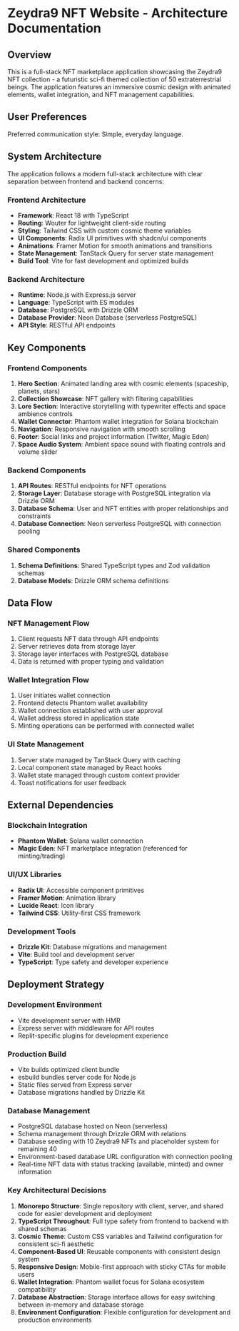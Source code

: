 # Zeydra9 NFT Website - Architecture Documentation

## Overview

This is a full-stack NFT marketplace application showcasing the Zeydra9 NFT collection - a futuristic sci-fi themed collection of 50 extraterrestrial beings. The application features an immersive cosmic design with animated elements, wallet integration, and NFT management capabilities.

## User Preferences

Preferred communication style: Simple, everyday language.

## System Architecture

The application follows a modern full-stack architecture with clear separation between frontend and backend concerns:

### Frontend Architecture
- **Framework**: React 18 with TypeScript
- **Routing**: Wouter for lightweight client-side routing
- **Styling**: Tailwind CSS with custom cosmic theme variables
- **UI Components**: Radix UI primitives with shadcn/ui components
- **Animations**: Framer Motion for smooth animations and transitions
- **State Management**: TanStack Query for server state management
- **Build Tool**: Vite for fast development and optimized builds

### Backend Architecture
- **Runtime**: Node.js with Express.js server
- **Language**: TypeScript with ES modules
- **Database**: PostgreSQL with Drizzle ORM
- **Database Provider**: Neon Database (serverless PostgreSQL)
- **API Style**: RESTful API endpoints

## Key Components

### Frontend Components
1. **Hero Section**: Animated landing area with cosmic elements (spaceship, planets, stars)
2. **Collection Showcase**: NFT gallery with filtering capabilities
3. **Lore Section**: Interactive storytelling with typewriter effects and space ambience controls
4. **Wallet Connector**: Phantom wallet integration for Solana blockchain
5. **Navigation**: Responsive navigation with smooth scrolling
6. **Footer**: Social links and project information (Twitter, Magic Eden)
7. **Space Audio System**: Ambient space sound with floating controls and volume slider

### Backend Components
1. **API Routes**: RESTful endpoints for NFT operations
2. **Storage Layer**: Database storage with PostgreSQL integration via Drizzle ORM
3. **Database Schema**: User and NFT entities with proper relationships and constraints
4. **Database Connection**: Neon serverless PostgreSQL with connection pooling

### Shared Components
1. **Schema Definitions**: Shared TypeScript types and Zod validation schemas
2. **Database Models**: Drizzle ORM schema definitions

## Data Flow

### NFT Management Flow
1. Client requests NFT data through API endpoints
2. Server retrieves data from storage layer
3. Storage layer interfaces with PostgreSQL database
4. Data is returned with proper typing and validation

### Wallet Integration Flow
1. User initiates wallet connection
2. Frontend detects Phantom wallet availability
3. Wallet connection established with user approval
4. Wallet address stored in application state
5. Minting operations can be performed with connected wallet

### UI State Management
1. Server state managed by TanStack Query with caching
2. Local component state managed by React hooks
3. Wallet state managed through custom context provider
4. Toast notifications for user feedback

## External Dependencies

### Blockchain Integration
- **Phantom Wallet**: Solana wallet connection
- **Magic Eden**: NFT marketplace integration (referenced for minting/trading)

### UI/UX Libraries
- **Radix UI**: Accessible component primitives
- **Framer Motion**: Animation library
- **Lucide React**: Icon library
- **Tailwind CSS**: Utility-first CSS framework

### Development Tools
- **Drizzle Kit**: Database migrations and management
- **Vite**: Build tool and development server
- **TypeScript**: Type safety and developer experience

## Deployment Strategy

### Development Environment
- Vite development server with HMR
- Express server with middleware for API routes
- Replit-specific plugins for development experience

### Production Build
- Vite builds optimized client bundle
- esbuild bundles server code for Node.js
- Static files served from Express server
- Database migrations handled by Drizzle Kit

### Database Management
- PostgreSQL database hosted on Neon (serverless)
- Schema management through Drizzle ORM with relations
- Database seeding with 10 Zeydra9 NFTs and placeholder system for remaining 40
- Environment-based database URL configuration with connection pooling
- Real-time NFT data with status tracking (available, minted) and owner information

### Key Architectural Decisions

1. **Monorepo Structure**: Single repository with client, server, and shared code for easier development and deployment
2. **TypeScript Throughout**: Full type safety from frontend to backend with shared schemas
3. **Cosmic Theme**: Custom CSS variables and Tailwind configuration for consistent sci-fi aesthetic
4. **Component-Based UI**: Reusable components with consistent design system
5. **Responsive Design**: Mobile-first approach with sticky CTAs for mobile users
6. **Wallet Integration**: Phantom wallet focus for Solana ecosystem compatibility
7. **Database Abstraction**: Storage interface allows for easy switching between in-memory and database storage
8. **Environment Configuration**: Flexible configuration for development and production environments